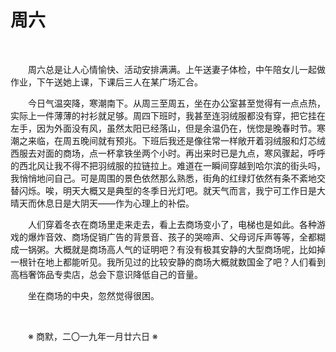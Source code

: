 # 周六

&emsp;&emsp;

&emsp;&emsp;周六总是让人心情愉快、活动安排满满。上午送妻子体检，中午陪女儿一起做作业，下午送她上课，下课后三人在某广场汇合。

&emsp;&emsp;今日气温突降，寒潮南下。从周三至周五，坐在办公室甚至觉得有一点点热，实际上一件薄薄的衬衫就足够。周四下班时，我甚至连羽绒服都没有穿，把它挂在左手，因为外面没有风，虽然太阳已经落山，但是余温仍在，恍惚是晚春时节。寒潮之来临，在周五晚间就有预兆。下班后我还是像往常一样敞开着羽绒服和灯芯绒西服去对面的商场，点一杯拿铁坐两个小时。再出来时已是九点，寒风骤起，呼呼的西北风让我不得不把羽绒服的拉链拉上。难道在一瞬间穿越到哈尔滨的街头吗，我悄悄地问自己。可是周围的景色依然那么熟悉，街角的红绿灯依然有条不紊地交替闪烁。唉，明天大概又是典型的冬季日光灯吧。就天气而言，我宁可工作日是大晴天而休息日是大阴天——作为心理上的补偿。

&emsp;&emsp;人们穿着冬衣在商场里走来走去，看上去商场变小了，电梯也是如此。各种游戏的爆炸音效、商场促销广告的背景音、孩子的哭啼声、父母诃斥声等等，全都糊成一锅粥。大概就是商场高人气的证明吧？有没有极其安静的大型商场呢，比如掉一根针在地上都能听见。我所见过的比较安静的商场大概就数国金了吧？人们看到高档奢饰品专卖店，总会下意识降低自己的音量。

&emsp;&emsp;坐在商场的中央，忽然觉得很困。

&emsp;&emsp;

&emsp;&emsp;※ 商默，二〇一九年一月廿六日 ※